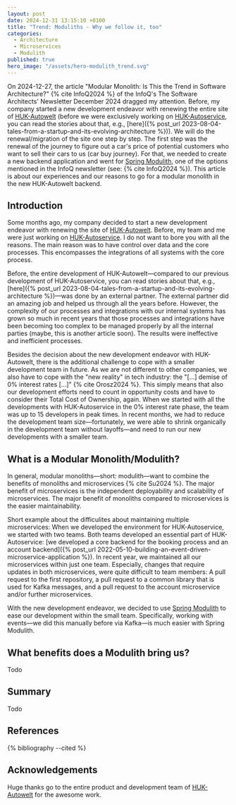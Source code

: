 ```yaml
---
layout: post
date: 2024-12-31 13:15:10 +0100
title: "Trend: Moduliths - Why we follow it, too"
categories:
  - Architecture
  - Microservices
  - Modulith
published: true
hero_image: "/assets/hero-modulith_trend.svg"
---
```

On 2024-12-27, the article "Modular Monolith: Is This the Trend in Software Architecture?" {% cite InfoQ2024 %} of the InfoQ's The Software Architects' Newsletter December 2024 dragged my attention.
Before, my company started a new development endeavor with renewing the entire site of [HUK-Autowelt](https://www.huk-autowelt.de) (before we were exclusively working on [HUK-Autoservice](https://www.huk-autoservice.de), you can read the stories about that, e.g., [here]({% post_url 2023-08-04-tales-from-a-startup-and-its-evolving-architecture %})).
We will do the renewal/migration of the site one step by step.
The first step was the renewal of the journey to figure out a car's price of potential customers who want to sell their cars to us (car buy journey).
For that, we needed to create a new backend application and went for [Spring Modulith](https://spring.io/projects/spring-modulith), one of the options mentioned in the InfoQ newsletter (see: {% cite InfoQ2024 %}).
This article is about our experiences and our reasons to go for a modular monolith in the new HUK-Autowelt backend.

## Introduction

Some months ago, my company decided to start a new development endeavor with renewing the site of [HUK-Autowelt](https://www.huk-autowelt.de).
Before, my team and me were just working on [HUK-Autoservice](https://www.huk-autoservice.de).
I do not want to bore you with all the reasons.
The main reason was to have control over data and the core processes.
This encompasses the integrations of all systems with the core process.

Before, the entire development of HUK-Autowelt—compared to our previous development of HUK-Autoservice, you can read stories about that, e.g., [here]({% post_url 2023-08-04-tales-from-a-startup-and-its-evolving-architecture %})—was done by an external partner.
The external partner did an amazing job and helped us through all the years before.
However, the complexity of our processes and integrations with our internal systems has grown so much in recent years that those processes and integrations have been becoming too complex to be managed properly by all the internal parties (maybe, this is another article soon).
The results were ineffective and inefficient processes.

Besides the decision about the new development endeavor with HUK-Autowelt, there is the additional challenge to cope with a smaller development team in future.
As we are not different to other companies, we also have to cope with the "new reality" in tech industry: the "[...] demise of 0% interest rates [...]" {% cite Orosz2024 %}.
This simply means that also our development efforts need to count in opportunity costs and have to consider their Total Cost of Ownership, again.
When we started with all the developments with HUK-Autoservice in the 0% interest rate phase, the team was up to 15 developers in peak times.
In recent months, we had to reduce the development team size—fortunately, we were able to shrink organically in the development team without layoffs—and need to run our new developments with a smaller team.

## What is a Modular Monolith/Modulith?

In general, modular monoliths—short: modulith—want to combine the benefits of monoliths and microservices {% cite Su2024 %}.
The major benefit of microservices is the independent deployability and scalability of microservices.
The major benefit of monoliths compared to microservices is the easier maintainability.

Short example about the difficulites about maintaining multiple microservices:
When we developed the environment for HUK-Autoservice, we started with two teams.
Both teams developed an essential part of HUK-Autoservice: [we developed a core backend for the booking process and an account backend]({% post_url 2022-05-10-building-an-event-driven-microservice-application %}).
In recent year, we maintained all our microservices within just one team.
Especially, changes that require updates in both microservices, were quite difficult to team members: A pull request to the first repository, a pull request to a common library that is used for Kafka messages, and a pull request to the account microservice and/or further microservices.

With the new development endeavor, we decided to use [Spring Modulith](https://spring.io/projects/spring-modulith) to ease our development within the small team.
Specifically, working with events—we did this manually before via Kafka—is much easier with Spring Modulith.

## What benefits does a Modulith bring us?

Todo

## Summary

Todo

## References

{% bibliography --cited %}

## Acknowledgements

Huge thanks go to the entire product and development team of [HUK-Autowelt](https://www.huk-autowelt.de) for the awesome work.